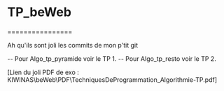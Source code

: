 # TP_beWeb
================

Ah qu'ils sont joli les commits de mon p'tit git

-- Pour Algo_tp_pyramide voir le TP 1.
-- Pour Algo_tp_resto voir le TP 2.

[Lien du joli PDF de exo : KIWINAS\\beWeb\\PDF\\TechniquesDeProgrammation_Algorithmie-TP.pdf]
